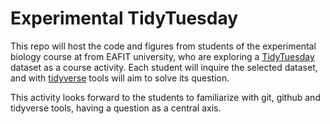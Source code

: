 Experimental TidyTuesday
================

This repo will host the code and figures from students of the
experimental biology course at from EAFIT university, who are exploring
a [TidyTuesday](https://github.com/rfordatascience/tidytuesday) dataset
as a course activity. Each student will inquire the selected dataset,
and with [tidyverse](https://www.tidyverse.org) tools will aim to solve
its question.

This activity looks forward to the students to familiarize with git,
github and tidyverse tools, having a question as a central axis.

